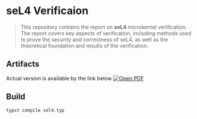 # seL4 Verificaion
>This repository contains the report on **seL4** microkernel verification. The report covers key aspects of verification, including methods used to prove the security and correctness of seL4, as well as the theoretical foundation and results of the verification.

## Artifacts
Actual version is available by the link below
[![Open PDF](https://img.shields.io/badge/seL4%20Verification%20|%20PDF-blue?style=for-the-badge&logo=pdf)](
    https://notoriginallink.github.io/seL4-verification/compiled/seL4.pdf
)

## Build
```bash
typst compile sel4.typ
```

